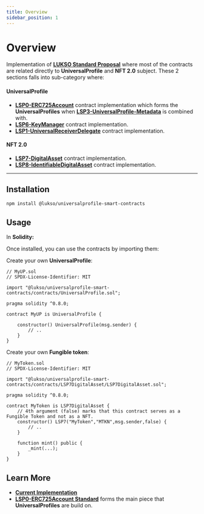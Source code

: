 ```yaml
---
title: Overview
sidebar_position: 1
---
```


# Overview

Implementation of **[LUKSO Standard Proposal](../standards/introduction.md)** where most of the contracts are related directly to **UniversalProfile** and **NFT 2.0** subject. These 2 sections falls into sub-category where:

#### UniversalProfile

- **[LSP0-ERC725Account](./erc725-account)** contract implementation which forms the **UniversalProfiles** when **[LSP3-UniversalProfile-Metadata](https://github.com/lukso-network/LIPs/blob/main/LSPs/LSP-3-UniversalProfile-Metadata.md)** is combined with.
- **[LSP6-KeyManager](./key-manager.md)** contract implementation.
- **[LSP1-UniversalReceiverDelegate](./universal-receiver-delegate.md)** contract implementation.

#### NFT 2.0

- **[LSP7-DigitalAsset](./digital-asset.md)** contract implementation.
- **[LSP8-IdentifiableDigitalAsset](./identifiable-digital-asset.md)** contract implementation.

---

## Installation

```bash
npm install @lukso/universalprofile-smart-contracts
```

## Usage

In **Solidity:**

Once installed, you can use the contracts by importing them:

Create your own **UniversalProfile**:

```solidity
// MyUP.sol
// SPDX-License-Identifier: MIT

import "@lukso/universalprofile-smart-contracts/contracts/UniversalProfile.sol";

pragma solidity ^0.8.0;

contract MyUP is UniversalProfile {

    constructor() UniversalProfile(msg.sender) {
        // ..
    }
}
```

Create your own **Fungible token**:

```solidity
// MyToken.sol
// SPDX-License-Identifier: MIT

import "@lukso/universalprofile-smart-contracts/contracts/LSP7DigitalAsset/LSP7DigitalAsset.sol";

pragma solidity ^0.8.0;

contract MyToken is LSP7DigitalAsset {
    // 4th argument (false) marks that this contract serves as a Fungible Token and not as a NFT.
    constructor() LSP7("MyToken","MTKN",msg.sender,false) {
        // ..
    }

    function mint() public {
        _mint(...);
    }
}
```

## **Learn More**

- **[Current Implementation](https://github.com/lukso-network/lsp-universalprofile-smart-contracts)**
- **[LSP0-ERC725Account Standard](https://github.com/lukso-network/LIPs/blob/main/LSPs/LSP-0-ERC725Account.md)** forms the main piece that **UniversalProfiles** are build on.

